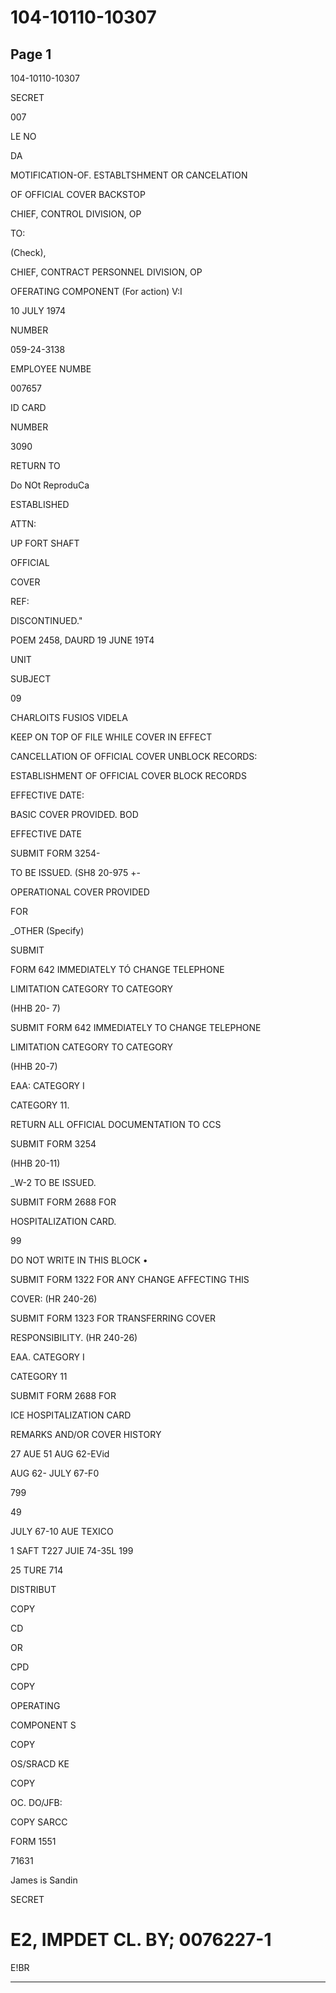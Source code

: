 # 104-10110-10307

## Page 1

104-10110-10307

SECRET

007

LE NO

DA

MOTIFICATION-OF. ESTABLTSHMENT OR CANCELATION

OF OFFICIAL COVER BACKSTOP

CHIEF, CONTROL DIVISION, OP

TO:

(Check),

CHIEF, CONTRACT PERSONNEL DIVISION, OP

OFERATING COMPONENT (For action) V:I

10 JULY 1974

NUMBER

059-24-3138

EMPLOYEE NUMBE

007657

ID CARD

NUMBER

3090

RETURN TO

Do NOt ReproduCa

ESTABLISHED

ATTN:

UP FORT SHAFT

OFFICIAL

COVER

REF:

DISCONTINUED."

POEM 2458, DAURD 19 JUNE 19T4

UNIT

SUBJECT

09

CHARLOITS FUSIOS VIDELA

KEEP ON TOP OF FILE WHILE COVER IN EFFECT

CANCELLATION OF OFFICIAL COVER UNBLOCK RECORDS:

ESTABLISHMENT OF OFFICIAL COVER BLOCK RECORDS

EFFECTIVE DATE:

BASIC COVER PROVIDED. BOD

EFFECTIVE DATE

SUBMIT FORM 3254-

TO BE ISSUED. (SH8 20-975 +-

OPERATIONAL COVER PROVIDED

FOR

_OTHER (Specify)

SUBMIT

FORM 642 IMMEDIATELY TÓ CHANGE TELEPHONE

LIMITATION CATEGORY TO CATEGORY

(HHB 20- 7)

SUBMIT FORM 642 IMMEDIATELY TO CHANGE TELEPHONE

LIMITATION CATEGORY TO CATEGORY

(HHB 20-7)

EAA: CATEGORY I

CATEGORY 11.

RETURN ALL OFFICIAL DOCUMENTATION TO CCS

SUBMIT FORM 3254

(HHB 20-11)

_W-2 TO BE ISSUED.

SUBMIT FORM 2688 FOR

HOSPITALIZATION CARD.

99

DO NOT WRITE IN THIS BLOCK •

SUBMIT FORM 1322 FOR ANY CHANGE AFFECTING THIS

COVER: (HR 240-26)

SUBMIT FORM 1323 FOR TRANSFERRING COVER

RESPONSIBILITY. (HR 240-26)

EAA. CATEGORY I

CATEGORY 11

SUBMIT FORM 2688 FOR

ICE HOSPITALIZATION CARD

REMARKS AND/OR COVER HISTORY

27 AUE 51 AUG 62-EVid

AUG 62- JULY 67-F0

799

49

JULY 67-10 AUE TEXICO

1 SAFT T227 JUIE 74-35L 199

25 TURE 714

DISTRIBUT

COPY

CD

OR

CPD

COPY

OPERATING

COMPONENT S

COPY

OS/SRACD KE

COPY

OC. DO/JFB:

COPY SARCC

FORM 1551

71631

James is Sandin

SECRET

# E2, IMPDET CL. BY; 0076227-1

E!BR

---

